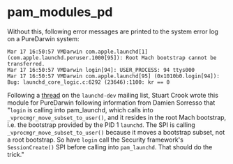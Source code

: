 # pam_modules_pd

Without this, following error messages are printed to the system error log on a PureDarwin system:

```
Mar 17 16:50:57 VMDarwin com.apple.launchd[1]  
(com.apple.launchd.peruser.1000[95]): Root Mach bootstrap cannot be  
transferred.
Mar 17 16:50:57 VMDarwin login[94]: USER_PROCESS: 94 ttys000
Mar 17 16:50:57 VMDarwin com.apple.launchd[95] (0x1010b0.login[94]):  
Bug: launchd_core_logic.c:6292 (23646):1100: kr == 0
```

Following a [thread](https://lists.macosforge.org/pipermail/launchd-dev/2009-March/000497.html) on the `launchd-dev` mailing list, Stuart Crook wrote this module for PureDarwin following information from Damien Sorresso that "`login` is calling into pam_launchd, which calls into `_vprocmgr_move_subset_to_user()`, and it resides in the root Mach bootstrap, i.e. the bootstrap provided by the PID 1 `launchd`. The SPI is calling `_vprocmgr_move_subset_to_user()` because it moves a bootstrap subset, not a root bootstrap. So have `login` call the Security framework's `SessionCreate()` SPI before calling into `pam_launchd`. That should do the trick."
